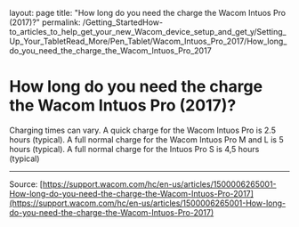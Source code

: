 layout: page
title: "How long do you need the charge the Wacom Intuos Pro (2017)?"
permalink: /Getting_StartedHow-to_articles_to_help_get_your_new_Wacom_device_setup_and_get_y/Setting_Up_Your_TabletRead_More/Pen_Tablet/Wacom_Intuos_Pro_2017/How_long_do_you_need_the_charge_the_Wacom_Intuos_Pro_2017

# How long do you need the charge the Wacom Intuos Pro (2017)?

Charging times can vary. A quick charge for the Wacom Intuos Pro is 2.5 hours (typical). A full normal charge for the Wacom Intuos Pro M and L is 5 hours (typical). A full normal charge for the Intuos Pro S is 4,5 hours (typical)

---
Source: [https://support.wacom.com/hc/en-us/articles/1500006265001-How-long-do-you-need-the-charge-the-Wacom-Intuos-Pro-2017](https://support.wacom.com/hc/en-us/articles/1500006265001-How-long-do-you-need-the-charge-the-Wacom-Intuos-Pro-2017)
